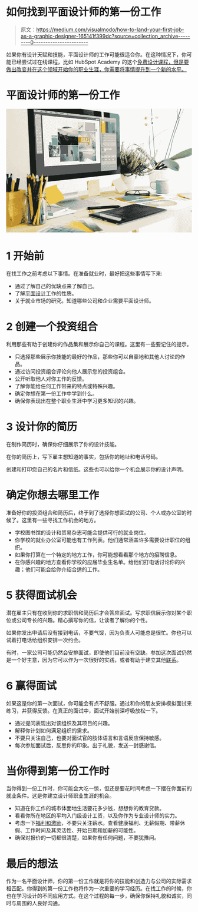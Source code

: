 # 如何找到平面设计师的第一份工作

> 原文：<https://medium.com/visualmodo/how-to-land-your-first-job-as-a-graphic-designer-165141f399dc?source=collection_archive---------0----------------------->

如果你有设计天赋和技能，平面设计师的工作可能很适合你。在这种情况下，你可能已经尝试过在线课程，比如 HubSpot Academy 的这个[免费设计课程，但是要做出改变并在这个领域开始你的职业生涯，你需要将事情提升到一个新的水平。](https://academy.hubspot.com/courses/graphic-design)

# 平面设计师的第一份工作

![](img/54dcd3ea108fe0700a0e40be7ec702f3.png)

# 1 开始前

在找工作之前考虑以下事情。在准备就业时，最好把这些事情写下来:

*   通过了解自己的优缺点来了解自己。
*   了解[平面设计](https://visualmodo.com/graphic-design-learning-tips/)工作的性质。
*   关于就业市场的研究。知道哪些公司和企业需要平面设计师。

# 2 创建一个投资组合

利用那些有助于创建你的作品集和展示你自己的课程。这里有一些要记住的提示。

*   只选择那些展示你技能的最好的作品，那些你可以自豪地和其他人讨论的作品。
*   通过访问投资组合评论向他人展示您的投资组合。
*   公开听取他人对你工作的反馈。
*   了解你能给任何工作带来的特点或特殊兴趣。
*   确定你想在第一份工作中学到什么。
*   确保你表现出在整个职业生涯中学习更多知识的兴趣。

# 3 设计你的简历

在制作简历时，确保你仔细展示了你的设计技能。

在你的简历上，写下雇主想知道的事实，包括你的地址和电话号码。

创建和打印您自己的名片和信纸。这些也可以给你一个机会展示你的设计声明。

# 确定你想去哪里工作

准备好你的投资组合和简历后，终于到了选择你想面试的公司、个人或办公室的时候了。这里有一些寻找工作机会的地方。

*   学校图书馆的设计和贸易杂志可能会提供可行的就业岗位。
*   你学校的就业办公室可能也有工作列表。他们通常涵盖许多需要设计职位的组织。
*   如果你打算在一个特定的地方工作，你可能想看看那个地方的招聘信息。
*   在你感兴趣的地方查看你学校的应届毕业生名单。给他们打电话讨论你的兴趣；他们可能会给你介绍合适的工作。

# 5 获得面试机会

潜在雇主只有在收到你的求职信和简历后才会答应面试。写求职信展示你对某个职位或公司专长的兴趣。精心撰写你的信，让读者了解你的个性。

如果你发出申请后没有接到电话，不要气馁，因为负责人可能总是很忙。你也可以试着打电话给组织安排一次约会。

有时，一家公司可能仍然会安排面试，即使他们目前没有空缺。参加这次面试仍然是一个好主意，因为它可以作为一次很好的实践，或者有助于建立其他[联系](https://awards.visualmodo.com/)。

# 6 赢得面试

如果这是你的第一次面试，你可能会有点不舒服。通过和你的朋友安排模拟面试来练习，并获得反馈。在真正的面试中，面试开始前深呼吸放松一下。

*   通过提问表现出对该组织及其项目的兴趣。
*   解释你计划如何满足组织的需求。
*   不要只关注自己，也要对面试官的肢体语言和言语反应保持敏感。
*   每次参加面试后，反思你的印象。出于礼貌，发送一封感谢信。

# 当你得到第一份工作时

当你得到一份工作时，你可能会大吃一惊，但还是要花时间考虑一下摆在你面前的就业条件。这是你建立设计师职业生涯的机会。

*   知道在你工作的城市体面地生活要花多少钱，想想你的教育贷款。
*   看看你所在地区的平均入门级设计工资，以及你作为专业设计师的实力。
*   考虑一下[福利和激励](https://careerwise.minnstate.edu/jobs/benefittypes.html)，不要只关注薪水。查看健康福利、无薪假期、带薪休假、工作时间及其灵活性、开始日期和加薪的可能性。
*   确保对报价的一切都很清楚，如果你有任何问题，不要犹豫问。

# 最后的想法

作为一名平面设计师，你的第一份工作就是将你的技能和创造力与公司的实际需求相匹配。你得到的第一份工作也将作为一次重要的学习经历。在找工作的时候，你也在学习设计的不同应用方式。在这个过程的每一步，确保你保持礼貌和诚实，同时与周围的人良好沟通。